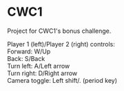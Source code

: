 # CWC1

Project for CWC1's bonus challenge.  

Player 1 (left)/Player 2 (right) controls:  
Forward: W/Up  
Back: S/Back  
Turn left: A/Left arrow  
Turn right: D/Right arrow  
Camera toggle: Left shift/. (period key)  
